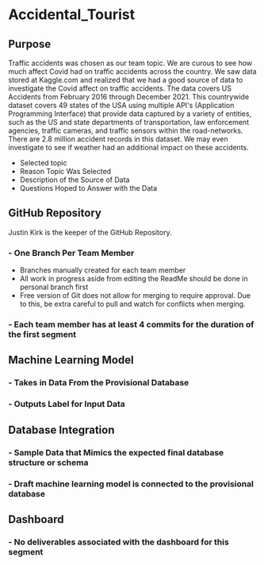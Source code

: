 # Accidental_Tourist
## Purpose 
Traffic accidents was chosen as our team topic. We are curous to see how much affect Covid had on traffic accidents across the country.  We saw data stored at Kaggle.com and realized that we had a good source of data to investigate the Covid affect on traffic accidents. The data covers US Accidents from February 2016 through December 2021. This countrywide dataset covers 49 states of the USA using multiple API's (Application Programming Interface) that provide data captured by a variety of entities, such as the US and state departments of transportation, law enforcement agencies, traffic cameras, and traffic sensors within the road-networks.  There are 2.8 million accident records in this dataset. We may even investigate to see if weather had an additional impact on these accidents.
- Selected topic
- Reason Topic Was Selected
- Description of the Source of Data
- Questions Hoped to Answer with the Data
## GitHub Repository
Justin Kirk is the keeper of the GitHub Repository.
### - One Branch Per Team Member
 - Branches manually created for each team member
 - All work in progress aside from editing the ReadMe should be done in personal branch first
 - Free version of Git does not allow for merging to require approval. Due to this, be extra careful to pull and watch for conflicts when merging.
### - Each team member has at least 4 commits for the duration of the first segment
## Machine Learning Model
### - Takes in Data From the Provisional Database
### - Outputs Label for Input Data
## Database Integration
### - Sample Data that Mimics the expected final database structure or schema
### - Draft machine learning model is connected to the provisional database
## Dashboard
### - No deliverables associated with the dashboard for this segment

